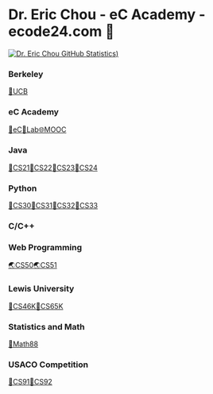 # Dr. Eric Chou - eC Academy - ecode24.com 👋
[![Dr. Eric Chou GitHub Statistics](https://github-readme-stats.vercel.app/api?username=echou510&show_icons=true&theme=tokyonight))
](https://github.com/echou510/github-readme-stats)

### Berkeley
[🐻UCB](https://github.com/echou510/UC_Berkeley)
### eC Academy
[🌝eC](http://www.ecode24.com)[🙂Lab](#)[🌐MOOC](#)
### Java
[🍵CS21](#)[🍵CS22](#)[🍵CS23](#)[🍵CS24](#)
### Python
[🐍CS30](#)[🐍CS31](#)[🐍CS32](#)[🐍CS33](#)
### C/C++

### Web Programming
[🌏CS50](https://github.com/echou510/CS50_WebDesign)[🌏CS51](https://github.com/echou510/CS51APCSP)
### Lewis University
[💒CS46K](#)[💒CS65K](https://github.com/echou510/CS75Robotics)
### Statistics and Math
[🔢Math88](#)
### USACO Competition
[🐄CS91](#)[🐄CS92](#)
<!--
**echou510/echou510** is a ✨ _special_ ✨ repository because its `README.md` (this file) appears on your GitHub profile.

Here are some ideas to get you started:

- 🔭 I’m currently working on ...
- 🌱 I’m currently learning ...
- 👯 I’m looking to collaborate on ...
- 🤔 I’m looking for help with ...
- 💬 Ask me about ...
- 📫 How to reach me: ...
- 😄 Pronouns: ...
- ⚡ Fun fact: ...
-->

